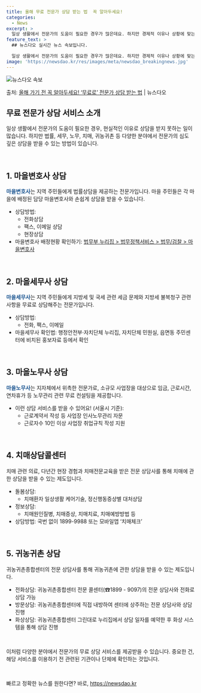 ```yaml
---
title: 올해 무료 전문가 상담 받는 법  꼭 알아두세요!
categories:
  - News
excerpt: >
  일상 생활에서 전문가의 도움이 필요한 경우가 많은데요. 하지만 경제적 이유나 상황에 맞는 전문가를 찾지 못해…
feature_text: >
  ## 뉴스다오 실시간 뉴스 속보입니다.

  일상 생활에서 전문가의 도움이 필요한 경우가 많은데요. 하지만 경제적 이유나 상황에 맞는 전문가를 찾지 못해…
image: 'https://newsdao.kr/res/images/meta/newsdao_breakingnews.jpg'
---
```


![뉴스다오 속보](https://newsdao.kr/res/images/meta/newsdao_breakingnews.jpg)

<p>출처: <a href="https://newsdao.kr/2893" rel="dofollow">올해 가기 전 꼭 알아두세요! ‘무료로’ 전문가 상담 받는 법</a> | 뉴스다오</p>

<h2 data-ke-size="size26">무료 전문가 상담 서비스 소개</h2>
일상 생활에서 전문가의 도움이 필요한 경우, 현실적인 이유로 상담을 받지 못하는 일이 많습니다. 하지만 법률, 세무, 노무, 치매, 귀농귀촌 등 다양한 분야에서 전문가의 심도 깊은 상담을 받을 수 있는 방법이 있습니다.<p data-ke-size="size16">&nbsp;</p>

<h2 data-ke-size="size20">1. 마을변호사 상담</h2>
<b><span style="color: #1a5490;">마을변호사</span></b>는 지역 주민들에게 법률상담을 제공하는 전문가입니다. 마을 주민들은 각 마을에 배정된 담당 마을변호사와 손쉽게 상담을 받을 수 있습니다.
<ul>
<li>상담방법:
  <ul>
  <li>전화상담</li>
  <li>팩스, 이메일 상담</li>
  <li>현장상담</li>
  </ul>
</li>
<li>마을변호사 배정현황 확인하기: <a href="https://www.law.go.kr">법무부 누리집 > 법무정책서비스 > 법무/검찰 > 마을변호사</a></li>
</ul>
<p data-ke-size="size16">&nbsp;</p>

<h2 data-ke-size="size20">2. 마을세무사 상담</h2>
<b><span style="color: #1a5490;">마을세무사</span></b>는 지역 주민들에게 지방세 및 국세 관련 세금 문제와 지방세 불복청구 관련 사항을 무료로 상담해주는 전문가입니다. 
<ul>
<li>상담방법:
  <ul>
  <li>전화, 팩스, 이메일</li>
  </ul>
</li>
<li>마을세무사 확인법: 행정안전부·자치단체 누리집, 자치단체 민원실, 읍면동 주민센터에 비치된 홍보자료 등에서 확인</li>
</ul>
<p data-ke-size="size16">&nbsp;</p>

<h2 data-ke-size="size20">3. 마을노무사 상담</h2>
<b><span style="color: #1a5490;">마을노무사</span></b>는 지자체에서 위촉한 전문가로, 소규모 사업장을 대상으로 임금, 근로시간, 연차휴가 등 노무관리 관련 무료 컨설팅을 제공합니다. 
<ul>
<li>이런 상담 서비스를 받을 수 있어요! (서울시 기준):
  <ul>
  <li>근로계약서 작성 등 사업장 인사노무관리 자문</li>
  <li>근로자수 10인 이상 사업장 취업규칙 작성 지원</li>
  </ul>
</li>
</ul>
<p data-ke-size="size16">&nbsp;</p>

<h2 data-ke-size="size20">4. 치매상담콜센터</h2>
치매 관련 의료, 다년간 현장 경험과 치매전문교육을 받은 전문 상담사를 통해 치매에 관한 상담을 받을 수 있는 제도입니다.
<ul>
<li>돌봄상담:
  <ul>
  <li>치매환자 일상생활 케어기술, 정신행동증상별 대처상담</li>
  </ul>
</li>
<li>정보상담:
  <ul>
  <li>치매원인질병, 치매증상, 치매치료, 치매예방방법 등</li>
  </ul>
</li>
<li>상담방법: 국번 없이 1899-9988 또는 모바일앱 ‘치매체크’</li>
</ul>
<p data-ke-size="size16">&nbsp;</p>

<h2 data-ke-size="size20">5. 귀농귀촌 상담</h2>
귀농귀촌종합센터의 전문 상담사를 통해 귀농귀촌에 관한 상담을 받을 수 있는 제도입니다.
<ul>
<li>전화상담: 귀농귀촌종합센터 전문 콜센터(☎1899 - 9097)의 전문 상담사와 전화로 상담 가능</li>
<li>방문상담: 귀농귀촌종합센터에 직접 내방하여 센터에 상주하는 전문 상담사와 상담 진행</li>
<li>화상상담: 귀농귀촌종합센터 그린대로 누리집에서 상담 일자를 예약한 후 화상 시스템을 통해 상담 진행</li>
</ul>
<p data-ke-size="size16">&nbsp;</p>

이처럼 다양한 분야에서 전문가의 무료 상담 서비스를 제공받을 수 있습니다. 중요한 건, 해당 서비스를 이용하기 전 관련된 기관이나 단체에 확인하는 것입니다.<p data-ke-size="size16">&nbsp;</p>

<p data-ke-size="size16"></p> 

빠르고 정확한 뉴스를 원한다면? 바로, <a href="https://newsdao.kr" rel="dofollow">https://newsdao.kr</a>


    
